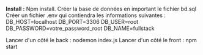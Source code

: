 **Install :** 
Npm install.
Créer la base de données en important le fichier bd.sql
Créer un fichier .env qui contiendra les informations suivantes : 
DB_HOST=localhost
DB_PORT=3306
DB_USER=root
DB_PASSWORD=votre_password_root
DB_NAME=fullstack


Lancer d'un côté le back : nodemon index.js
Lancer d'un côté le front : npm start